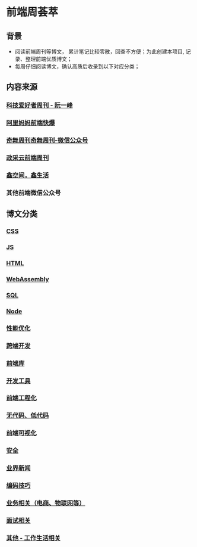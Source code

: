 # 前端周荟萃

## 背景
* 阅读前端周刊等博文， 累计笔记比较零散，回查不方便；为此创建本项目, 记录、整理前端优质博文；
* 每周仔细阅读博文，确认高质后收录到以下对应分类；


## 内容来源
### [科技爱好者周刊 - 阮一峰](https://github.com/ruanyf/weekly)
### [阿里妈妈前端快爆](https://www.zhihu.com/column/mm-fe)
### [奇舞周刊](https://weekly.75.team/)[奇舞周刊-微信公众号](https://mp.weixin.qq.com/mp/appmsgalbum?__biz=Mzg4MTYwMzY1Mw==&action=getalbum&album_id=1899297601078771727&scene=173&subscene=&sessionid=svr_4979ae71d81&enterid=1702452660&from_msgid=2247509415&from_itemidx=1&count=3&nolastread=1#wechat_redirect)
### [政采云前端周刊](https://weekly.zoo.team/)
### [鑫空间，鑫生活](https://www.zhangxinxu.com/wordpress/)
### 其他前端微信公众号

## 博文分类
### [CSS](https://github.com/wteam-xq/fe-week-summary/blob/main/CSS.md)
### [JS](https://github.com/wteam-xq/fe-week-summary/blob/main/JS.md)
### [HTML](https://github.com/wteam-xq/fe-week-summary/blob/main/HTML.md)
### [WebAssembly](https://github.com/wteam-xq/fe-week-summary/blob/main/WebAssembly.md)
### [SQL](https://github.com/wteam-xq/fe-week-summary/blob/main/SQL.md)
### [Node](https://github.com/wteam-xq/fe-week-summary/blob/main/Node.md)
### [性能优化](https://github.com/wteam-xq/fe-week-summary/blob/main/optimize.md)
### [跨端开发](https://github.com/wteam-xq/fe-week-summary/blob/main/hybrid_app.md)
### [前端库](https://github.com/wteam-xq/fe-week-summary/blob/main/lib.md)
### [开发工具](https://github.com/wteam-xq/fe-week-summary/blob/main/tool.md)
### [前端工程化](https://github.com/wteam-xq/fe-week-summary/blob/main/deploy.md)
### [无代码、低代码](https://github.com/wteam-xq/fe-week-summary/blob/main/low_code.md)
### [前端可视化](https://github.com/wteam-xq/fe-week-summary/blob/main/visualization.md)
### [安全](https://github.com/wteam-xq/fe-week-summary/blob/main/security.md)
### [业界新闻](https://github.com/wteam-xq/fe-week-summary/blob/main/news.md)
### [编码技巧](https://github.com/wteam-xq/fe-week-summary/blob/main/code_idea.md)
### [业务相关（电商、物联网等）](https://github.com/wteam-xq/fe-week-summary/blob/main/business.md)
### [面试相关](https://github.com/wteam-xq/fe-week-summary/blob/main/interview.md)

### [其他 - 工作生活相关](https://github.com/wteam-xq/fe-week-summary/blob/main/other.md)


